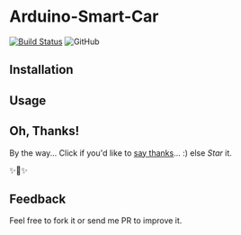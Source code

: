 # Arduino-Smart-Car

[![Build Status](https://travis-ci.com/mmphego/Arduino-Smart-Car.svg?branch=master)](https://travis-ci.com/mmphego/Arduino-Smart-Car)
![GitHub](https://img.shields.io/github/license/mmphego/Arduino-Smart-Car.svg)


## Installation


## Usage


## Oh, Thanks!

By the way... Click if you'd like to [say thanks](https://saythanks.io/to/mmphego)... :) else *Star* it.

✨🍰✨

## Feedback

Feel free to fork it or send me PR to improve it.

